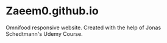 # Zaeem0.github.io
Omnifood responsive website.
Created with the help of Jonas Schedtmann's Udemy Course.
